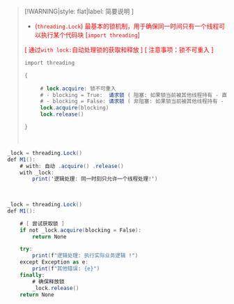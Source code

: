 <br/>

>[!WARNING|style: flat|label: 简要说明 ]
>
>- <span style='color:red'>(`threading.Lock`) 最基本的锁机制，用于确保同一时间只有一个线程可以执行某个代码块 [`import threading`]</span>
>
>  <span style='color:red'>[ 通过`with lock:`自动处理锁的获取和释放 ] [ 注意事项：锁不可重入 ]</span>
>
>
>
>
>```csharp
>import threading
>
>{
>      
>      # lock.acquire: 锁不可重入
>      # - blocking = True:  请求锁 ( 阻塞: 如果锁当前被其他线程持有 - 直到锁变得可用 )
>      # - blocking = False: 请求锁 ( 非阻塞: 如果锁当前被其他线程持有 - 则返回 False 而不会阻塞 )
>      lock.acquire(blocking)
>      lock.release()
>
>}
>
>
>```
>
>
>
><br/>

```csharp
_lock = threading.Lock()
def M1():
    # with: 自动 .acquire() .release()
	with _lock:
		print('逻辑处理: 同一时刻只允许一个线程处理!')
            
            
```

```csharp
_lock = threading.Lock()
def M1():

	# [ 尝试获取锁 ]
	if not _lock.acquire(blocking = False):
		return None

	try:
		print(f"逻辑处理: 执行实际业务逻辑 !")
	except Exception as e:
		print(f"其他错误: {e}")
	finally:
		# 确保释放锁
		_lock.release()
	return None
            
            
```





